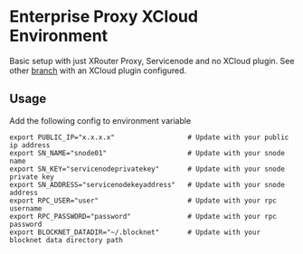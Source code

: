 # Enterprise Proxy XCloud Environment

Basic setup with just XRouter Proxy, Servicenode and no XCloud plugin. See other [branch](https://github.com/luusluus/xcloud-env/tree/xcloud-plugin-example) with an XCloud plugin configured.
## Usage
Add the following config to environment variable
```
export PUBLIC_IP="x.x.x.x"                  # Update with your public ip address
export SN_NAME="snode01"                    # Update with your snode name
export SN_KEY="servicenodeprivatekey"       # Update with your snode private key
export SN_ADDRESS="servicenodekeyaddress"   # Update with your snode address
export RPC_USER="user"                      # Update with your rpc username
export RPC_PASSWORD="password"              # Update with your rpc password
export BLOCKNET_DATADIR="~/.blocknet"       # Update with your blocknet data directory path
```